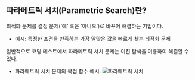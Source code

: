 ## 파라메트릭 서치(Parametric Search)란?
최적화 문제를 결정 문제(’예’ 혹은 ‘아니오’)로 바꾸어 해결하는 기법이다. 
- 예시: 특정한 조건을 만족하는 가장 알맞은 값을 빠르게 찾는 최적화 문제

일반적으로 코딩 테스트에서 파라메트릭 서치 문제는 이진 탐색을 이용하여 해결할 수 있다.
- 파라메트릭 서치 문제의 목점 함수 예시:
![파라메트릭 서치](https://velog.velcdn.com/images/y21zzp/post/4da561c7-d5d1-4254-8559-63d0b129ec40/image.png)
